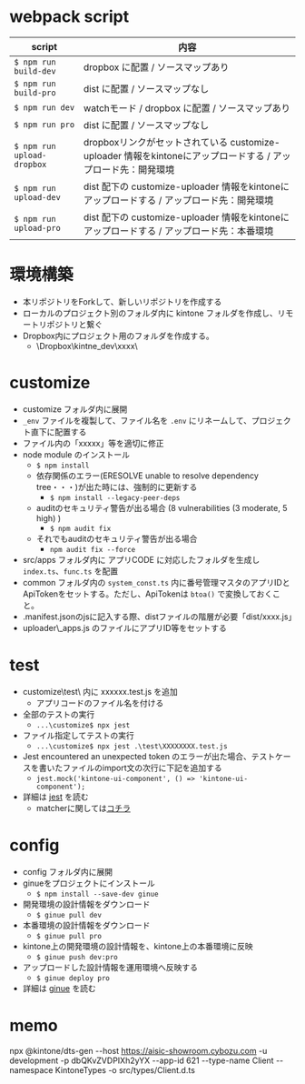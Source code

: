 # webpack script
|  script  |  内容  |
| ---- | ---- |
|  `$ npm run build-dev`  |  dropbox に配置 / ソースマップあり  |
|  `$ npm run build-pro`  |  dist に配置 / ソースマップなし  |
|  `$ npm run dev`  |  watchモード / dropbox に配置 / ソースマップあり  |
|  `$ npm run pro`  |  dist に配置 / ソースマップなし  |
|  `$ npm run upload-dropbox`  |  dropboxリンクがセットされている customize-uploader 情報をkintoneにアップロードする / アップロード先：開発環境  |
|  `$ npm run upload-dev`  |  dist 配下の customize-uploader 情報をkintoneにアップロードする / アップロード先：開発環境  |
|  `$ npm run upload-pro`  |  dist 配下の customize-uploader 情報をkintoneにアップロードする / アップロード先：本番環境  |



# 環境構築
* 本リポジトリをForkして、新しいリポジトリを作成する
* ローカルのプロジェクト別のフォルダ内に kintone フォルダを作成し、リモートリポジトリと繋ぐ
* Dropbox内にプロジェクト用のフォルダを作成する。
    * \\Dropbox\\kintne_dev\\xxxx\\







# customize
* customize フォルダ内に展開
* `_env` ファイルを複製して、ファイル名を `.env` にリネームして、プロジェクト直下に配置する
* ファイル内の「xxxxx」等を適切に修正
* node module のインストール
    * `$ npm install`
    * 依存関係のエラー(ERESOLVE unable to resolve dependency tree・・・)が出た時には、強制的に更新する
        * `$ npm install --legacy-peer-deps`
    * auditのセキュリティ警告が出る場合 (8 vulnerabilities (3 moderate, 5 high) )
        * `$ npm audit fix`
    * それでもauditのセキュリティ警告が出る場合
        * `npm audit fix --force`
* src/apps フォルダ内に アプリCODE に対応したフォルダを生成し `index.ts`、`func.ts` を配置
* common フォルダ内の `system_const.ts` 内に番号管理マスタのアプリIDとApiTokenをセットする。ただし、ApiTokenは `btoa()` で変換しておくこと。
* .manifest.jsonのjsに記入する際、distファイルの階層が必要「dist/xxxx.js」
* uploader\\_apps.js のファイルにアプリID等をセットする


# test
* customize\\test\\ 内に xxxxxx.test.js を追加
    * アプリコードのファイル名を付ける
* 全部のテストの実行
    * `...\customize$ npx jest`
* ファイル指定してテストの実行
    * `...\customize$ npx jest .\test\XXXXXXXX.test.js`
* Jest encountered an unexpected token のエラーが出た場合、テストケースを書いたファイルのimport文の次行に下記を追加する
    * `jest.mock('kintone-ui-component', () => 'kintone-ui-component');`
* 詳細は [jest](https://jestjs.io/ja/) を読む
    * matcherに関しては[コチラ](https://jestjs.io/ja/docs/using-matchers)



# config
* config フォルダ内に展開
* ginueをプロジェクトにインストール
    * `$ npm install --save-dev ginue`
* 開発環境の設計情報をダウンロード
    * `$ ginue pull dev`
* 本番環境の設計情報をダウンロード
    * `$ ginue pull pro`
* kintone上の開発環境の設計情報を、kintone上の本番環境に反映
    * `$ ginue push dev:pro`
* アップロードした設計情報を運用環境へ反映する
    * `$ ginue deploy pro`
* 詳細は [ginue](https://github.com/goqoo-on-kintone/ginue) を読む



# memo

npx @kintone/dts-gen --host https://aisic-showroom.cybozu.com -u development -p dbQKvZVDPIXh2yYX --app-id 621 --type-name Client --namespace KintoneTypes -o src/types/Client.d.ts
